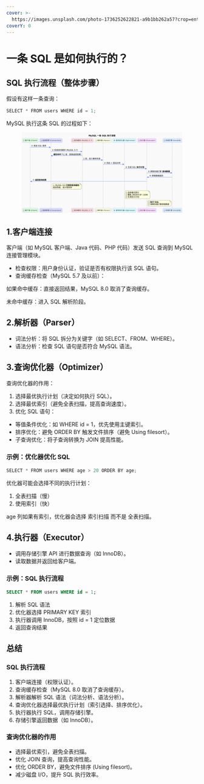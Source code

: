 ```yaml
---
cover: >-
  https://images.unsplash.com/photo-1736252622821-a9b1bb262a57?crop=entropy&cs=srgb&fm=jpg&ixid=M3wxOTcwMjR8MHwxfHJhbmRvbXx8fHx8fHx8fDE3MzkwOTkzNzJ8&ixlib=rb-4.0.3&q=85
coverY: 0
---
```


# 一条 SQL 是如何执行的？

## SQL 执行流程（整体步骤）

假设有这样一条查询：

```java
SELECT * FROM users WHERE id = 1;
```

MySQL 执行这条 SQL 的过程如下：

<figure><img src="../../.gitbook/assets/image (2) (1) (1) (1).png" alt=""><figcaption></figcaption></figure>

## 1.客户端连接

客户端（如 MySQL 客户端、Java 代码、PHP 代码）发送 SQL 查询到 MySQL 连接管理模块。

* 检查权限：用户身份认证，验证是否有权限执行该 SQL 语句。
* 查询缓存检查（MySQL 5.7 及以前）：

如果命中缓存：直接返回结果，MySQL 8.0 取消了查询缓存。

未命中缓存：进入 SQL 解析阶段。

## 2.解析器（Parser）

* 词法分析：将 SQL 拆分为关键字（如 SELECT、FROM、WHERE）。
* 语法分析：检查 SQL 语句是否符合 MySQL 语法。

## 3.查询优化器（Optimizer）

查询优化器的作用：

1. 选择最优执行计划（决定如何执行 SQL）。
2. 选择最优索引（避免全表扫描，提高查询速度）。
3. 优化 SQL 语句：

* 等值条件优化：如 WHERE id = 1，优先使用主键索引。
* 排序优化：避免 ORDER BY 触发文件排序（避免 Using filesort）。
* 子查询优化：将子查询转换为 JOIN 提高性能。

### 示例：优化器优化 SQL

```java
SELECT * FROM users WHERE age > 20 ORDER BY age;
```

优化器可能会选择不同的执行计划：

1. 全表扫描（慢）
2. 使用索引（快）

age 列如果有索引，优化器会选择 索引扫描 而不是 全表扫描。

## 4.执行器（Executor）

* 调用存储引擎 API 进行数据查询（如 InnoDB）。
* 读取数据并返回给客户端。

### 示例：SQL 执行流程

```sql
SELECT * FROM users WHERE id = 1;
```

1. 解析 SQL 语法
2. 优化器选择 PRIMARY KEY 索引
3. 执行器调用 InnoDB，按照 id = 1 定位数据
4. 返回查询结果

## 总结

### SQL 执行流程

1. 客户端连接（权限认证）。
2. 查询缓存检查（MySQL 8.0 取消了查询缓存）。
3. 解析器解析 SQL 语法（词法分析、语法分析）。
4. 查询优化器选择最优执行计划（索引选择、排序优化）。
5. 执行器执行 SQL，调用存储引擎。
6. 存储引擎返回数据（如 InnoDB）。

### 查询优化器的作用

* 选择最优索引，避免全表扫描。
* 优化 JOIN 查询，提高查询性能。
* 优化 ORDER BY，避免文件排序 (Using filesort)。
* 减少磁盘 I/O，提升 SQL 执行效率。







